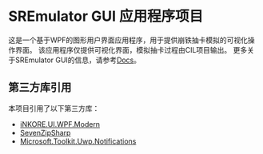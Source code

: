 
SREmulator GUI 应用程序项目
========================
这是一个基于WPF的图形用户界面应用程序，用于提供崩铁抽卡模拟的可视化操作界面。
该应用程序仅提供可视化界面，模拟抽卡过程由CIL项目输出。
更多关于SREmulator GUI的信息，请参考[Docs](/docs)。

## 第三方库引用

本项目引用了以下第三方库：

- [iNKORE.UI.WPF.Modern](https://github.com/iNKORE-NET/UI.WPF.Modern)
- [SevenZipSharp](https://github.com/squid-box/SevenZipSharp)
- [Microsoft.Toolkit.Uwp.Notifications](https://learn.microsoft.com/zh-cn/windows/apps/develop/notifications/app-notifications/send-local-toast?tabs=desktop-msix)